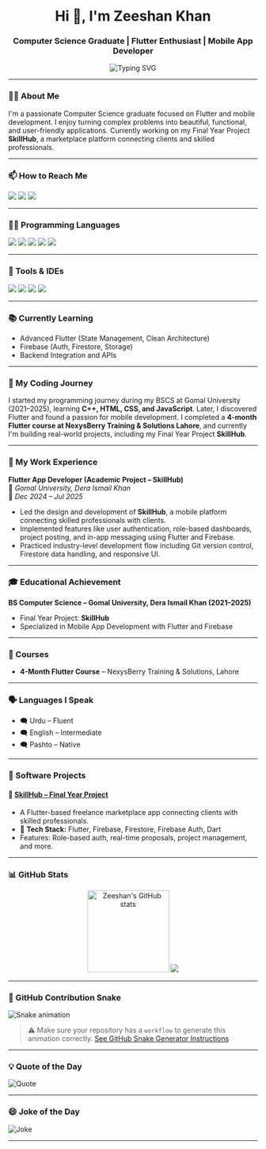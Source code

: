<h1 align="center">Hi 👋, I'm Zeeshan Khan</h1>
<h3 align="center">Computer Science Graduate | Flutter Enthusiast | Mobile App Developer</h3>

<p align="center">
  <img src="https://readme-typing-svg.herokuapp.com?font=Fira+Code&duration=3000&pause=1000&color=00BFFF&center=true&vCenter=true&width=450&lines=Flutter+Developer;Firebase+Lover;Cross-Platform+Apps;Always+Learning..." alt="Typing SVG" />
</p>

---

### 👨‍💻 About Me

I'm a passionate Computer Science graduate focused on Flutter and mobile development. I enjoy turning complex problems into beautiful, functional, and user-friendly applications. Currently working on my Final Year Project **SkillHub**, a marketplace platform connecting clients and skilled professionals.

---

### 📫 How to Reach Me

<p align="left">
  <a href="mailto:xeeshan463@gmail.com"><img src="https://img.shields.io/badge/Email-D14836?style=for-the-badge&logo=gmail&logoColor=white"/></a>
  <a href="https://linkedin.com/in/zeeshan-khan-dev"><img src="https://img.shields.io/badge/LinkedIn-0077B5?style=for-the-badge&logo=linkedin&logoColor=white"/></a>
  <a href="https://wa.me/923494678746"><img src="https://img.shields.io/badge/WhatsApp-25D366?style=for-the-badge&logo=whatsapp&logoColor=white"/></a>
</p>

---

### 🧑‍💻 Programming Languages
<p>
  <img src="https://img.shields.io/badge/Dart-0175C2?style=for-the-badge&logo=dart&logoColor=white"/>
  <img src="https://img.shields.io/badge/JavaScript-F7DF1E?style=for-the-badge&logo=javascript&logoColor=black"/>
  <img src="https://img.shields.io/badge/C++-00599C?style=for-the-badge&logo=c%2B%2B&logoColor=white"/>
  <img src="https://img.shields.io/badge/HTML-E34F26?style=for-the-badge&logo=html5&logoColor=white"/>
  <img src="https://img.shields.io/badge/CSS-1572B6?style=for-the-badge&logo=css3&logoColor=white"/>
</p>

---

### 🧰 Tools & IDEs
<p>
  <img src="https://img.shields.io/badge/VS%20Code-007ACC?style=for-the-badge&logo=visual-studio-code&logoColor=white"/>
  <img src="https://img.shields.io/badge/Android%20Studio-3DDC84?style=for-the-badge&logo=android-studio&logoColor=white"/>
  <img src="https://img.shields.io/badge/Firebase-FFCA28?style=for-the-badge&logo=firebase&logoColor=black"/>
  <img src="https://img.shields.io/badge/GitHub-181717?style=for-the-badge&logo=github&logoColor=white"/>
</p>

---

### 📚 Currently Learning
- Advanced Flutter (State Management, Clean Architecture)
- Firebase (Auth, Firestore, Storage)
- Backend Integration and APIs

---

### 🚀 My Coding Journey

I started my programming journey during my BSCS at Gomal University (2021–2025), learning **C++, HTML, CSS, and JavaScript**. Later, I discovered Flutter and found a passion for mobile development. I completed a **4-month Flutter course at NexysBerry Training & Solutions Lahore**, and currently I'm building real-world projects, including my Final Year Project **SkillHub**.

---

### 💼 My Work Experience

**Flutter App Developer (Academic Project – SkillHub)**  
📍 *Gomal University, Dera Ismail Khan*  
📅 *Dec 2024 – Jul 2025*  
- Led the design and development of **SkillHub**, a mobile platform connecting skilled professionals with clients.
- Implemented features like user authentication, role-based dashboards, project posting, and in-app messaging using Flutter and Firebase.
- Practiced industry-level development flow including Git version control, Firestore data handling, and responsive UI.

---

### 🎓 Educational Achievement

**BS Computer Science – Gomal University, Dera Ismail Khan (2021–2025)**  
- Final Year Project: **SkillHub**  
- Specialized in Mobile App Development with Flutter and Firebase

---

### 📜 Courses

- **4-Month Flutter Course** – NexysBerry Training & Solutions, Lahore

---

### 🗣️ Languages I Speak

- 🗨️ Urdu – Fluent  
- 🗨️ English – Intermediate  
- 🗨️ Pashto – Native  

---

### 🧪 Software Projects

#### 📱 [SkillHub – Final Year Project](https://github.com/zeeshankhan-dev/Flutter_skillhub_app)
- A Flutter-based freelance marketplace app connecting clients with skilled professionals.
- 🔧 **Tech Stack:** Flutter, Firebase, Firestore, Firebase Auth, Dart
- Features: Role-based auth, real-time proposals, project management, and more.

---

### 📊 GitHub Stats

<p align="center">
  <img src="https://github-readme-stats.vercel.app/api?username=zeeshankhan-dev&show_icons=true&theme=radical" alt="Zeeshan's GitHub stats" height="165"/>
  <img src="https://github-readme-stats.vercel.app/api/top-langs/?username=zeeshankhan-dev&layout=compact&theme=radical"/>
</p>

---

### 🐍 GitHub Contribution Snake

![Snake animation](https://github.com/zeeshankhan-dev/zeeshankhan-dev/blob/output/github-contribution-grid-snake.svg)

> ⚠️ Make sure your repository has a `workflow` to generate this animation correctly. [See GitHub Snake Generator Instructions](https://github.com/Platane/snk)

---

### 💡 Quote of the Day

![Quote](https://quotes-github-readme.vercel.app/api?type=horizontal&theme=dark)

---

### 😄 Joke of the Day

![Joke](https://readme-jokes.vercel.app/api?hideBorder)

---

